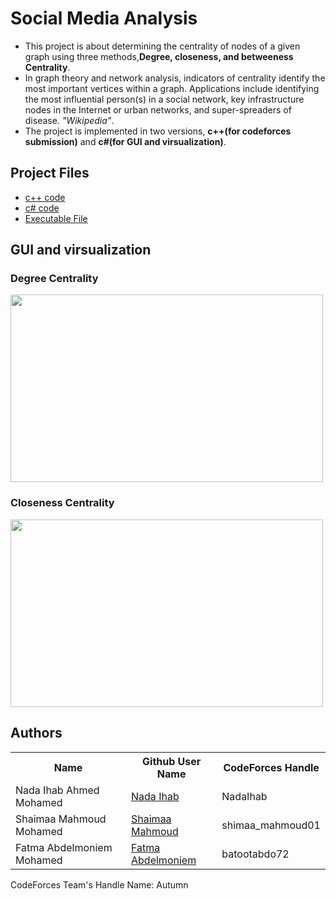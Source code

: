 <h1>Social Media Analysis</h1>



<ul>
  <li>
    This project is about determining the centrality of nodes of a given graph using three methods,<b>Degree, closeness, and betweeness Centrality</b>.
  </li>
  <li>
    In graph theory and network analysis, indicators of centrality identify the most important vertices within a graph. Applications include identifying the most influential person(s) in a social network, key infrastructure nodes in the Internet or urban networks, and super-spreaders of disease. <i>"Wikipedia"</i>.
  </li>
  <li>
    The project is implemented in two versions, <b>c++(for codeforces submission)</b> and <b>c#(for GUI and virsualization)</b>.
  </li>
</ul>

<h2>Project Files</h2>
<ul>
  <li>
    <a href="">c++ code</a>
  </li>
  <li>
    <a href="">c# code</a>
  </li>
  <li>
    <a href="">Executable File</a>
  </li>
</ul>

<h2>GUI and virsualization</h2>
<h3>Degree Centrality</h3>
<img src="" height="300" width="500">
<h3>Closeness Centrality</h3>
<img src="" height="300" width="500">

<h2>Authors</h2>
<table style="width:100%">
  <tr>
    <th>Name</th>
    <th>Github User Name</th> 
    <th>CodeForces Handle</th>
  </tr>
  <tr>
    <td>Nada Ihab Ahmed Mohamed</td>
    <td><a href="https://github.com/NadaIhabAhmed">Nada Ihab</a></td>
    <td>NadaIhab</td>
  </tr>
  <tr>
    <td>Shaimaa Mahmoud Mohamed</td>
    <td><a href="https://github.com/shimaa-mahmoud">Shaimaa Mahmoud</a></td>
    <td>shimaa_mahmoud01</td>
  </tr>
  <tr>
    <td>Fatma Abdelmoniem Mohamed</td>
    <td><a href="https://github.com/fatmaabdelmoniem">Fatma Abdelmoniem</a></td>
    <td>batootabdo72</td>
  </tr>
</table>

CodeForces Team's Handle Name: Autumn